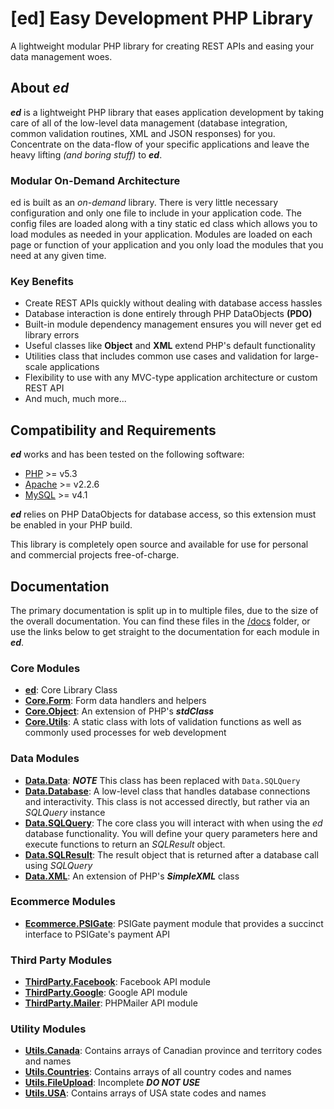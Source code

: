 # [ed] Easy Development PHP Library

A lightweight modular PHP library for creating REST APIs and easing your data management woes.

## About *ed*

*__ed__* is a lightweight PHP library that eases application development by taking care of all of the low-level data management (database integration, common validation routines, XML and JSON responses) for you.  Concentrate on the data-flow of your specific applications and leave the heavy lifting *(and boring stuff)* to *__ed__*.

### Modular On-Demand Architecture

ed is built as an *on-demand* library.  There is very little necessary configuration and only one file to include in your application code.  The config files are loaded along with a tiny static ed class which allows you to load modules as needed in your application.  Modules are loaded on each page or function of your application and you only load the modules that you need at any given time.

### Key Benefits

* Create REST APIs quickly without dealing with database access hassles
* Database interaction is done entirely through PHP DataObjects __(PDO)__
* Built-in module dependency management ensures you will never get ed library errors
* Useful classes like __Object__ and __XML__ extend PHP's default functionality
* Utilities class that includes common use cases and validation for large-scale applications
* Flexibility to use with any MVC-type application architecture or custom REST API
* And much, much more...

## Compatibility and Requirements

*__ed__* works and has been tested on the following software:

* [PHP](http://php.net) >= v5.3
* [Apache](http://apache.org) >= v2.2.6
* [MySQL](http://mysql.com) >= v4.1

*__ed__* relies on PHP DataObjects for database access, so this extension must be enabled in your PHP build.

This library is completely open source and available for use for personal and commercial projects free-of-charge.


## Documentation

The primary documentation is split up in to multiple files, due to the size of the overall documentation.  You can find these files in the [/docs](https://github.com/rkstar/ed/tree/master/docs) folder, or use the links below to get straight to the documentation for each module in *__ed__*.

### Core Modules

* [**ed**](https://github.com/rkstar/ed/tree/master/docs/ed.md): Core Library Class
* [**Core.Form**](https://github.com/rkstar/ed/tree/master/docs/Core/Form.md): Form data handlers and helpers
* [**Core.Object**](https://github.com/rkstar/ed/tree/master/docs/Core/Object.md): An extension of PHP's *__stdClass__*
* [**Core.Utils**](https://github.com/rkstar/ed/tree/master/docs/Core/Utils.md): A static class with lots of validation functions as well as commonly used processes for web development

### Data Modules

* [**Data.Data**](https://github.com/rkstar/ed/tree/master/docs/Data/SQLQuery.md): *__NOTE__* This class has been replaced with `Data.SQLQuery`
* [**Data.Database**](https://github.com/rkstar/ed/tree/master/docs/Data/Database.md): A low-level class that handles database connections and interactivity.  This class is not accessed directly, but rather via an *SQLQuery* instance
* [**Data.SQLQuery**](https://github.com/rkstar/ed/tree/master/docs/Data/SQLQuery.md): The core class you will interact with when using the *ed* database functionality.  You will define your query parameters here and execute functions to return an *SQLResult* object.
* [**Data.SQLResult**](https://github.com/rkstar/ed/tree/master/docs/Data/SQLResult.md): The result object that is returned after a database call using *SQLQuery*
* [**Data.XML**](https://github.com/rkstar/ed/tree/master/docs/Data/XML.md): An extension of PHP's *__SimpleXML__* class

### Ecommerce Modules

* [**Ecommerce.PSIGate**](https://github.com/rkstar/ed/tree/master/docs/Ecommerce/PSIGate.md): PSIGate payment module that provides a succinct interface to PSIGate's payment API

### Third Party Modules

* [**ThirdParty.Facebook**](https://github.com/rkstar/ed/tree/master/docs/ThirdParty/Facebook.md): Facebook API module
* [**ThirdParty.Google**](https://github.com/rkstar/ed/tree/master/docs/ThirdParty/Google.md): Google API module
* [**ThirdParty.Mailer**](https://github.com/rkstar/ed/tree/master/docs/ThirdParty/Mailer.md): PHPMailer API module

### Utility Modules

* [**Utils.Canada**](https://github.com/rkstar/ed/tree/master/docs/Utils/Canada.md): Contains arrays of Canadian province and territory codes and names
* [**Utils.Countries**](https://github.com/rkstar/ed/tree/master/docs/Utils/Countries.md): Contains arrays of all country codes and names
* [**Utils.FileUpload**](https://github.com/rkstar/ed/tree/master/docs/Utils/FileUpload.md): Incomplete *__DO NOT USE__*
* [**Utils.USA**](https://github.com/rkstar/ed/tree/master/docs/Utils/USA.md): Contains arrays of USA state codes and names